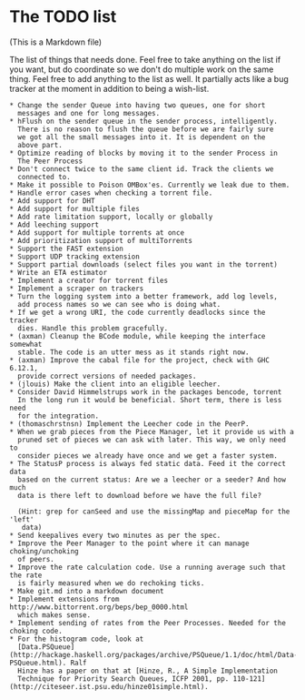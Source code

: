 The TODO list
=============

(This is a Markdown file)

The list of things that needs done. Feel free to take anything on the
list if you want, but do coordinate so we don't do multiple work on
the same thing. Feel free to add anything to the list as well. It
partially acts like a bug tracker at the moment in addition to being a
wish-list.

    * Change the sender Queue into having two queues, one for short
      messages and one for long messages.
    * hFlush on the sender queue in the sender process, intelligently.
      There is no reason to flush the queue before we are fairly sure
      we got all the small messages into it. It is dependent on the
      above part.
    * Optimize reading of blocks by moving it to the sender Process in
      The Peer Process
    * Don't connect twice to the same client id. Track the clients we
      connected to.
    * Make it possible to Poison OMBox'es. Currently we leak due to them.
    * Handle error cases when checking a torrent file.
    * Add support for DHT
    * Add support for multiple files
    * Add rate limitation support, locally or globally
    * Add leeching support
    * Add support for multiple torrents at once
    * Add prioritization support of multiTorrents
    * Support the FAST extension
    * Support UDP tracking extension
    * Support partial downloads (select files you want in the torrent)
    * Write an ETA estimator
    * Implement a creator for torrent files
    * Implement a scraper on trackers
    * Turn the logging system into a better framework, add log levels,
      add process names so we can see who is doing what.
    * If we get a wrong URI, the code currently deadlocks since the tracker
      dies. Handle this problem gracefully.
    * (axman) Cleanup the BCode module, while keeping the interface somewhat
      stable. The code is an utter mess as it stands right now.
    * (axman) Improve the cabal file for the project, check with GHC 6.12.1,
      provide correct versions of needed packages.
    * (jlouis) Make the client into an eligible leecher.
    * Consider David Himmelstrups work in the packages bencode, torrent
      In the long run it would be beneficial. Short term, there is less need
      for the integration.
    * (thomaschrstnsn) Implement the Leecher code in the PeerP.
    * When we grab pieces from the Piece Manager, let it provide us with a
      pruned set of pieces we can ask with later. This way, we only need to
      consider pieces we already have once and we get a faster system.
    * The StatusP process is always fed static data. Feed it the correct data
      based on the current status: Are we a leecher or a seeder? And how much
      data is there left to download before we have the full file?

      (Hint: grep for canSeed and use the missingMap and pieceMap for the 'left'
       data)
    * Send keepalives every two minutes as per the spec.
    * Improve the Peer Manager to the point where it can manage choking/unchoking
      of peers.
    * Improve the rate calculation code. Use a running average such that the rate
      is fairly measured when we do rechoking ticks.
    * Make git.md into a markdown document
    * Implement extensions from http://www.bittorrent.org/beps/bep_0000.html
      which makes sense.
    * Implement sending of rates from the Peer Processes. Needed for the choking code.
    * For the histogram code, look at
      [Data.PSQueue](http://hackage.haskell.org/packages/archive/PSQueue/1.1/doc/html/Data-PSQueue.html). Ralf
      Hinze has a paper on that at [Hinze, R., A Simple Implementation
      Technique for Priority Search Queues, ICFP 2001, pp. 110-121](http://citeseer.ist.psu.edu/hinze01simple.html).
